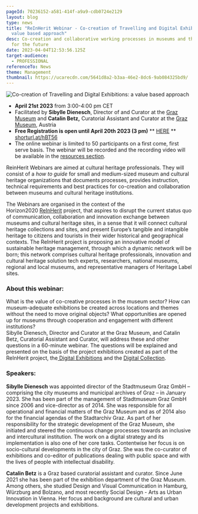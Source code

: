 ```yaml
---
pageId: 70236152-a581-414f-a9a9-cdb0724e2129
layout: blog
type: news
title: "ReInHerit Webinar - Co-creation of Travelling and Digital Exhibitions: a
  value based approach"
desc: Co-creation and collaborative working processes in museums and their value
  for the future
date: 2023-04-04T12:53:56.125Z
target-audience:
  - PROFESSIONAL
referenceTo: News
theme: Management
thumbnail: https://ucarecdn.com/5641d8a2-b3aa-46e2-8dc6-9ab084325bd9/
---
```

![Co-creation of Travelling and Digital Exhibitions: a value based approach](https://ucarecdn.com/62694ba2-73b2-4e03-b87c-ac9e2d1e00e5/ "Co-creation of Travelling and Digital Exhibitions: a value based approach")

* **April 21st 2023** from 3:00-4:00 pm CET
* Facilitated by **Sibylle Dienesch**, Director of and Curator at the [Graz Museum](https://www.grazmuseum.at) and **Catalin Betz,** Curatorial Assistant and Curator at the [Graz Museum](https://www.grazmuseum.at), Austria
* **Free Registration is open until April 20th 2023 (3 pm)** \*\* [HERE](https://docs.google.com/forms/d/e/1FAIpQLSctJvP4bs1Prsiy8zVankhEm05-mRLjjXwCbqS6V-SvkC2Z5g/viewform) \*\*\
  [shorturl.at/hBT56](http://shorturl.at/hBT56)
* The online webinar is limited to 50 participants on a first come, first serve basis. The webinar will be recorded and the recording video will be available in the [resources section](https://reinherit-hub.eu/webinars).

ReinHerit Webinars are aimed at cultural heritage professionals. They will consist of a *how to guide* for small and medium-sized museum and cultural heritage organizations that documents processes, provides instruction, technical requirements and best practices for co-creation and collaboration between museums and cultural heritage institutions.

The Webinars are organised in the context of the  Horizon2020 [ReInHerit](https://www.reinherit.eu) project, that aspires to disrupt the current status quo of communication, collaboration and innovation exchange between museums and cultural heritage sites, in a sense that it will connect cultural heritage collections and sites, and present Europe’s tangible and intangible heritage to citizens and tourists in their wider historical and geographical contexts. The ReInHerit project is proposing an innovative model of sustainable heritage management, through which a dynamic network will be born; this network comprises cultural heritage professionals, innovation and cultural heritage solution tech experts, researchers, national museums, regional and local museums, and representative managers of Heritage Label sites. 

### About this webinar:

What is the value of co-creative processes in the museum sector? How can museum-adequate exhibitions be created across locations and themes without the need to move original objects? What opportunities are opened up for museums through cooperation and engagement with different institutions?\
Sibylle Dienesch, Director and Curator at the Graz Museum, and Catalin Betz, Curatorial Assistant and Curator, will address these and other questions in a 60-minute webinar. The questions will be explained and presented on the basis of the project exhibitions created as part of the ReInHerit project, the[ Digital Exhibitions](https://reinherit-hub.eu/exhibitions) and the [Digital Collection](https://collection.reinherit-hub.eu).

### Speakers:

**Sibylle Dienesch** was appointed director of the Stadtmuseum Graz GmbH – comprising the city museums and municipal archives of Graz – in January 2023. She has been part of the management of Stadtmuseum Graz GmbH since 2006 and vice-director as of 2014. She was responsible for all operational and financial matters of the Graz Museum and as of 2014 also for the financial agendas of the Stadtarchiv Graz. As part of her responsibility for the strategic development of the Graz Museum, she initiated and steered the continuous change processes towards an inclusive and intercultural institution. The work on a digital strategy and its implementation is also one of her core tasks. Contentwise her focus is on socio-cultural developments in the city of Graz. She was the co-curator of exhibitions and co-editor of publications dealing with public space and with the lives of people with intellectual disability.

**Catalin Betz** is a Graz based curatorial assistant and curator. Since June 2021 she has been part of the exhibition department of the Graz Museum. Among others, she studied Design and Visual Communication in Hamburg, Würzburg and Bolzano, and most recently Social Design - Arts as Urban Innovation in Vienna. Her focus and background are cultural and urban development projects and exhibitions.